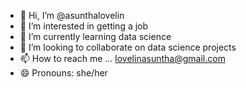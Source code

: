 - 👋 Hi, I’m @asunthalovelin
- 👀 I’m interested in getting a job
- 🌱 I’m currently learning data science
- 💞️ I’m looking to collaborate on data science projects
- 📫 How to reach me ... lovelinasuntha@gmail.com
- 😄 Pronouns: she/her

<!---
asunthalovelin/asunthalovelin is a ✨ special ✨ repository because its `README.md` (this file) appears on your GitHub profile.
You can click the Preview link to take a look at your changes.
--->
